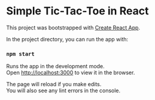 # Simple Tic-Tac-Toe in React

This project was bootstrapped with [Create React App](https://github.com/facebook/create-react-app).

In the project directory, you can run the app with:

### `npm start`

Runs the app in the development mode.<br>
Open [http://localhost:3000](http://localhost:3000) to view it in the browser.

The page will reload if you make edits.<br>
You will also see any lint errors in the console.
